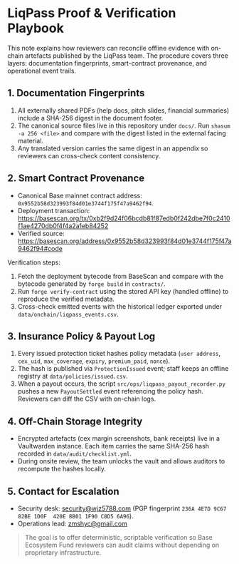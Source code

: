# LiqPass Proof & Verification Playbook

This note explains how reviewers can reconcile offline evidence with on-chain artefacts published by the LiqPass team. The procedure covers three layers: documentation fingerprints, smart-contract provenance, and operational event trails.

## 1. Documentation Fingerprints
1. All externally shared PDFs (help docs, pitch slides, financial summaries) include a SHA-256 digest in the document footer.
2. The canonical source files live in this repository under `docs/`. Run `shasum -a 256 <file>` and compare with the digest listed in the external facing material.
3. Any translated version carries the same digest in an appendix so reviewers can cross-check content consistency.

## 2. Smart Contract Provenance
- Canonical Base mainnet contract address: `0x9552b58d323993f84d01e3744f175f47a9462f94`.
- Deployment transaction: https://basescan.org/tx/0xb2f9d24f06bcdb81f87edb0f242dbe7f0c2410f1ae4270db0f4f4a2a1eb84252
- Verified source: https://basescan.org/address/0x9552b58d323993f84d01e3744f175f47a9462f94#code

Verification steps:
1. Fetch the deployment bytecode from BaseScan and compare with the bytecode generated by `forge build` in `contracts/`.
2. Run `forge verify-contract` using the stored API key (handled offline) to reproduce the verified metadata.
3. Cross-check emitted events with the historical ledger exported under `data/onchain/liqpass_events.csv`.

## 3. Insurance Policy & Payout Log
1. Every issued protection ticket hashes policy metadata (`user address`, `cex_uid`, `max_coverage`, `expiry`, `premium_paid`, `nonce`).
2. The hash is published via `ProtectionIssued` event; staff keeps an offline registry at `data/policies/issued.csv`.
3. When a payout occurs, the script `src/ops/liqpass_payout_recorder.py` pushes a new `PayoutSettled` event referencing the policy hash. Reviewers can diff the CSV with on-chain logs.

## 4. Off-Chain Storage Integrity
- Encrypted artefacts (cex margin screenshots, bank receipts) live in a Vaultwarden instance. Each item carries the same SHA-256 hash recorded in `data/audit/checklist.yml`.
- During onsite review, the team unlocks the vault and allows auditors to recompute the hashes locally.

## 5. Contact for Escalation
- Security desk: security@wjz5788.com (PGP fingerprint `236A 4E7D 9C67 82BE 1D0F  420E 8B01 1F90 C8D5 6A96`).
- Operations lead: zmshyc@gmail.com

> The goal is to offer deterministic, scriptable verification so Base Ecosystem Fund reviewers can audit claims without depending on proprietary infrastructure.
